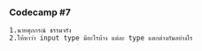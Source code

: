 ### Codecamp #7
    1.นายศุภกรณ์ ธรรมจรัง
    2.ให้หาว่า input type มีอะไรบ้าง แต่ละ type แตกต่างกันอย่างไร
